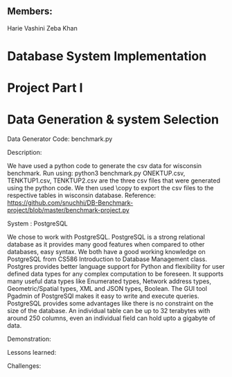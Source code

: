                                                                                  
                                                    
## Members:
Harie Vashini
Zeba Khan

   # Database System Implementation
   # Project Part I
   # Data Generation & system Selection

Data Generator Code: benchmark.py

Description:

We have used a python code to generate the csv data for wisconsin benchmark.
Run using: python3 benchmark.py
ONEKTUP.csv, TENKTUP1.csv, TENKTUP2.csv are the three csv files that were generated using the python code.
We then used \copy to export the csv files to the respective tables in wisconsin database.
Reference: https://github.com/snuchhi/DB-Benchmark-project/blob/master/benchmark-project.py

System : PostgreSQL

We chose to work with PostgreSQL. PostgreSQL is a strong relational database as it provides many good features when compared to other databases, easy syntax. We both have a good working knowledge on PostgreSQL from CS586 Introduction to Database Management class. Postgres provides better language support for Python and flexibility for user defined data types for any complex computation to be foreseen. It supports many useful data types like Enumerated types, Network address types, Geometric/Spatial types, XML and JSON types, Boolean. The GUI tool Pgadmin of PostgreSQl makes it easy to write and execute queries. PostgreSQL provides some advantages like there is no constraint on the size of the database. An individual table can be up to 32 terabytes with around 250 columns, even an individual field can hold upto a gigabyte of data. 


Demonstration:

Lessons learned:

Challenges: 

